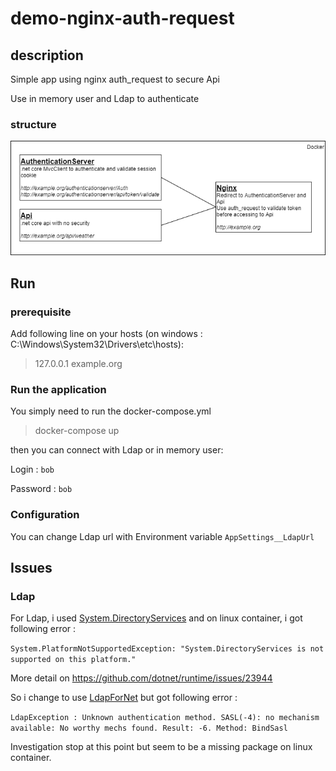 # demo-nginx-auth-request
## description
Simple app using nginx auth_request to secure Api

Use in memory user and Ldap to authenticate 
### structure
![image](./demo-nginx-auth-request.png)
## Run
### prerequisite
Add following line on your hosts (on windows : C:\Windows\System32\Drivers\etc\hosts): 
>127.0.0.1 example.org

### Run the application
You simply need to run the docker-compose.yml 
> docker-compose up

then you can connect with Ldap or in memory user: 

Login : `bob`

Password : `bob`
### Configuration
You can change Ldap url with Environment variable `AppSettings__LdapUrl`

## Issues
### Ldap

For Ldap, i used [System.DirectoryServices](https://www.nuget.org/packages/System.DirectoryServices/) and on linux container, i got following error : 

`System.PlatformNotSupportedException: "System.DirectoryServices is not supported on this platform."`

More detail on https://github.com/dotnet/runtime/issues/23944

So i change to use [LdapForNet](https://www.nuget.org/packages/LdapForNet/) but got following error :
 
`LdapException : Unknown authentication method. SASL(-4): no mechanism available: No worthy mechs found. Result: -6. Method: BindSasl`

Investigation stop at this point but seem to be a missing package on linux container.